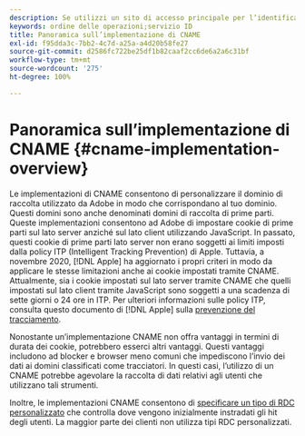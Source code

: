 ```yaml
---
description: Se utilizzi un sito di accesso principale per l’identificazione dei clienti prima che visitino altri domini, un CNAME consente il monitoraggio tra più domini nei browser che non accettano i cookie di terze parti (ad esempio Safari).
keywords: ordine delle operazioni;servizio ID
title: Panoramica sull’implementazione di CNAME
exl-id: f95dda3c-7bb2-4c7d-a25a-a4d20b58fe27
source-git-commit: d2586fc722be25df1b82caaf2cc6de6a2a6c31bf
workflow-type: tm+mt
source-wordcount: '275'
ht-degree: 100%

---
```


# Panoramica sull’implementazione di CNAME {#cname-implementation-overview}

Le implementazioni di CNAME consentono di personalizzare il dominio di raccolta utilizzato da Adobe in modo che corrispondano al tuo dominio. Questi domini sono anche denominati domini di raccolta di prime parti. Queste implementazioni consentono ad Adobe di impostare cookie di prime parti sul lato server anziché sul lato client utilizzando JavaScript. In passato, questi cookie di prime parti lato server non erano soggetti ai limiti imposti dalla policy ITP (Intelligent Tracking Prevention) di Apple. Tuttavia, a novembre 2020, [!DNL Apple] ha aggiornato i propri criteri in modo da applicare le stesse limitazioni anche ai cookie impostati tramite CNAME. Attualmente, sia i cookie impostati sul lato server tramite CNAME che quelli impostati sul lato client tramite JavaScript sono soggetti a una scadenza di sette giorni o 24 ore in ITP. Per ulteriori informazioni sulle policy ITP, consulta questo documento di [!DNL Apple] sulla [prevenzione del tracciamento](https://webkit.org/tracking-prevention/#intelligent-tracking-prevention-itp).

Nonostante un’implementazione CNAME non offra vantaggi in termini di durata dei cookie, potrebbero esserci altri vantaggi. Questi vantaggi includono ad blocker e browser meno comuni che impediscono l’invio dei dati ai domini classificati come tracciatori. In questi casi, l’utilizzo di un CNAME potrebbe agevolare la raccolta di dati relativi agli utenti che utilizzano tali strumenti.

Inoltre, le implementazioni CNAME consentono di [specificare un tipo di RDC personalizzato](https://experienceleague.adobe.com/docs/analytics/technotes/rdc/regional-data-collection.html?lang=it) che controlla dove vengono inizialmente instradati gli hit degli utenti. La maggior parte dei clienti non utilizza tipi RDC personalizzati.
